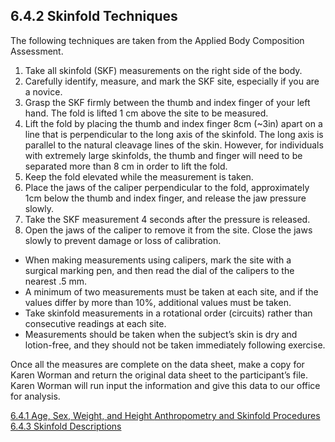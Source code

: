 ## 6.4.2 Skinfold Techniques

The following techniques are taken from the Applied Body Composition Assessment.

1. Take all skinfold (SKF) measurements on the right side of the body.
2. Carefully identify, measure, and mark the SKF site, especially if you are a novice.
3. Grasp the SKF firmly between the thumb and index finger of your left hand.  The fold is lifted 1 cm above the site to be measured.
4. Lift the fold by placing the thumb and index finger 8cm (~3in) apart on a line that is perpendicular to the long axis of the skinfold.  The long axis is parallel to the natural cleavage lines of the skin.  However, for individuals with extremely large skinfolds, the thumb and finger will need to be separated more than 8 cm in order to lift the fold.
5. Keep the fold elevated while the measurement is taken.
6. Place the jaws of the caliper perpendicular to the fold, approximately 1cm below the thumb and index finger, and release the jaw pressure slowly.
7. Take the SKF measurement 4 seconds after the pressure is released.
8. Open the jaws of the caliper to remove it from the site.  Close the jaws slowly to prevent damage or loss of calibration.

* When making measurements using calipers, mark the site with a surgical marking pen, and then read the dial of the calipers to the nearest .5 mm.
* A minimum of two measurements must be taken at each site, and if the values differ by more than 10%, additional values must be taken.
* Take skinfold measurements in a rotational order (circuits) rather than consecutive readings at each site.
* Measurements should be taken when the subject’s skin is dry and lotion-free, and they should not be taken immediately following exercise.

Once all the measures are complete on the data sheet, make a copy for Karen Worman and return the original data sheet to the participant’s file. Karen Worman will run input the information and give this data to our office for analysis.


<div class="center">
<div class="btn-group">
  <a href=":pages_path:/manuals/anthro-skinfold/6-04-01-age-sex-weight-height.md" class="btn btn-default">
    <span class="glyphicon glyphicon-chevron-left"></span>
    6.4.1 Age, Sex, Weight, and Height
  </a>

  <a href=":pages_path:/manuals/anthro-skinfold" class="btn btn-default">
    <span class="glyphicon glyphicon-chevron-up"></span>
    Anthropometry and Skinfold Procedures
  </a>

  <a href=":pages_path:/manuals/anthro-skinfold/6-04-03-skinfold-descriptions.md" class="btn btn-success">
    6.4.3 Skinfold Descriptions
    <span class="glyphicon glyphicon-chevron-right"></span>
  </a>
</div>
</div>

